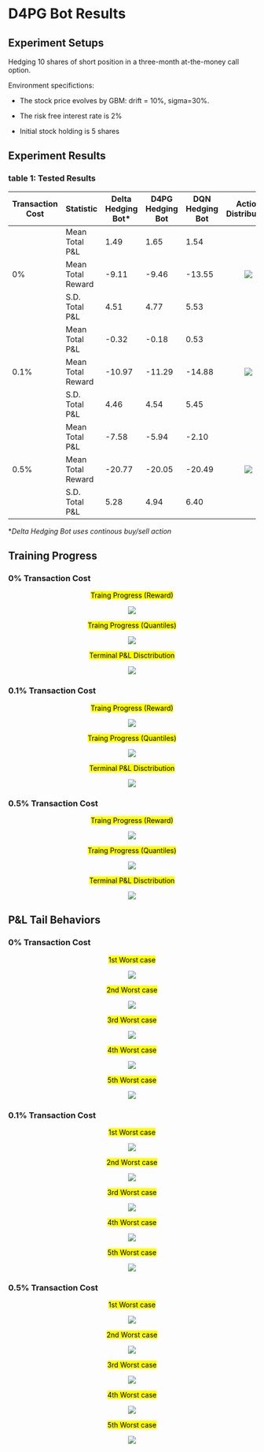 
# D4PG Bot Results

## Experiment Setups

Hedging 10 shares of short position in a three-month at-the-money call option.

Environment specifictions:

* The stock price evolves by GBM: drift = 10%, sigma=30%. 

* The risk free interest rate is 2%

* Initial stock holding is 5 shares

## Experiment Results

### table 1: Tested Results

<table>
    <thead>
        <tr>
            <th>Transaction Cost</th>
            <th>Statistic</th>
            <th>Delta Hedging Bot*</th>
            <th>D4PG Hedging Bot</th>
            <th>DQN Hedging Bot</th>
            <th>Action Distribution</th>
            <th>P&L Distribution</th>
        </tr>
    </thead>
    <tbody>
        <tr>
            <td rowspan=3>0%</td>
            <td>Mean Total P&L</td>
            <td>1.49</td>
            <td>1.65</td>
            <td>1.54</td>
            <td rowspan=3><p style="text-align: center"><image src="0tc/action.png" styl="max-width:100%"></td>
            <td rowspan=3><p style="text-align: center"><image src="0tc/dist.png" styl="max-width:100%"></td>
        </tr>
        <tr>
            <td>Mean Total Reward</td>
            <td>-9.11</td>
            <td>-9.46</td>
            <td>-13.55</td>
        </tr>
        <tr>
            <td>S.D. Total P&L</td>
            <td>4.51</td>
            <td>4.77</td>
            <td>5.53</td>
        </tr>
        <tr>
            <td rowspan=3>0.1%</td>
            <td>Mean Total P&L</td>
            <td>-0.32</td>
            <td>-0.18</td>
            <td>0.53</td>
            <td rowspan=3><p style="text-align: center"><image src="01tc/action.png" styl="max-width:100%"></td>
            <td rowspan=3><p style="text-align: center"><image src="01tc/dist.png" styl="max-width:100%"></td>
        </tr>
        <tr>
            <td>Mean Total Reward</td>
            <td>-10.97</td>
            <td>-11.29</td>
            <td>-14.88</td>
        </tr>
        <tr>
            <td>S.D. Total P&L</td>
            <td>4.46</td>
            <td>4.54</td>
            <td>5.45</td>
        </tr>
        <tr>
            <td rowspan=3>0.5%</td>
            <td>Mean Total P&L</td>
            <td>-7.58</td>
            <td>-5.94</td>
            <td>-2.10</td>
            <td rowspan=3><p style="text-align: center"><image src="05tc/action.png" styl="max-width:100%"></td>
            <td rowspan=3><p style="text-align: center"><image src="05tc/dist.png" styl="max-width:100%"></td>
        </tr>
        <tr>
            <td>Mean Total Reward</td>
            <td>-20.77</td>
            <td>-20.05</td>
            <td>-20.49</td>
        </tr>
        <tr>
            <td>S.D. Total P&L</td>
            <td>5.28</td>
            <td>4.94</td>
            <td>6.40</td>
        </tr>
    </tbody>
</table>

**Delta Hedging Bot uses continous buy/sell action*

## Training Progress

### 0% Transaction Cost
<p style="text-align: center;"><mark>Traing Progress (Reward)</mark></p>
<p style="text-align: center"><image src="0tc/reward.png"></p>

<p style="text-align: center;"><mark>Traing Progress (Quantiles)</mark></p>
<p style="text-align: center"><image src="0tc/quantiles.png"></p>

<p style="text-align: center;"><mark>Terminal P&L Disctribution</mark></p>
<p style="text-align: center"><image src="0tc/firstaction.png" styl="max-width:100%"></p>

### 0.1% Transaction Cost
<p style="text-align: center;"><mark>Traing Progress (Reward)</mark></p>
<p style="text-align: center"><image src="01tc/reward.png"></p>

<p style="text-align: center;"><mark>Traing Progress (Quantiles)</mark></p>
<p style="text-align: center"><image src="01tc/quantiles.png"></p>

<p style="text-align: center;"><mark>Terminal P&L Disctribution</mark></p>
<p style="text-align: center"><image src="01tc/firstaction.png" styl="max-width:100%"></p>

### 0.5% Transaction Cost
<p style="text-align: center;"><mark>Traing Progress (Reward)</mark></p>
<p style="text-align: center"><image src="05tc/reward.png"></p>

<p style="text-align: center;"><mark>Traing Progress (Quantiles)</mark></p>
<p style="text-align: center"><image src="05tc/quantiles.png"></p>

<p style="text-align: center;"><mark>Terminal P&L Disctribution</mark></p>
<p style="text-align: center"><image src="05tc/firstaction.png" styl="max-width:100%"></p>

## P&L Tail Behaviors

### 0% Transaction Cost

<p style="text-align: center;"><mark>1st Worst case</mark></p>
<p style="text-align: center"><image src="0tc/price_action_prediction_sample0.png" styl="max-width:100%"></p>

<p style="text-align: center;"><mark>2nd Worst case</mark></p>
<p style="text-align: center"><image src="0tc/price_action_prediction_sample1.png" styl="max-width:100%"></p>

<p style="text-align: center;"><mark>3rd Worst case</mark></p>
<p style="text-align: center"><image src="0tc/price_action_prediction_sample2.png" styl="max-width:100%"></p>

<p style="text-align: center;"><mark>4th Worst case</mark></p>
<p style="text-align: center"><image src="0tc/price_action_prediction_sample3.png" styl="max-width:100%"></p>

<p style="text-align: center;"><mark>5th Worst case</mark></p>
<p style="text-align: center"><image src="0tc/price_action_prediction_sample4.png" styl="max-width:100%"></p>

### 0.1% Transaction Cost

<p style="text-align: center;"><mark>1st Worst case</mark></p>
<p style="text-align: center"><image src="01tc/price_action_prediction_sample0.png" styl="max-width:100%"></p>

<p style="text-align: center;"><mark>2nd Worst case</mark></p>
<p style="text-align: center"><image src="01tc/price_action_prediction_sample1.png" styl="max-width:100%"></p>

<p style="text-align: center;"><mark>3rd Worst case</mark></p>
<p style="text-align: center"><image src="01tc/price_action_prediction_sample2.png" styl="max-width:100%"></p>

<p style="text-align: center;"><mark>4th Worst case</mark></p>
<p style="text-align: center"><image src="01tc/price_action_prediction_sample3.png" styl="max-width:100%"></p>

<p style="text-align: center;"><mark>5th Worst case</mark></p>
<p style="text-align: center"><image src="01tc/price_action_prediction_sample4.png" styl="max-width:100%"></p>

### 0.5% Transaction Cost

<p style="text-align: center;"><mark>1st Worst case</mark></p>
<p style="text-align: center"><image src="05tc/price_action_prediction_sample0.png" styl="max-width:100%"></p>

<p style="text-align: center;"><mark>2nd Worst case</mark></p>
<p style="text-align: center"><image src="05tc/price_action_prediction_sample1.png" styl="max-width:100%"></p>

<p style="text-align: center;"><mark>3rd Worst case</mark></p>
<p style="text-align: center"><image src="05tc/price_action_prediction_sample2.png" styl="max-width:100%"></p>

<p style="text-align: center;"><mark>4th Worst case</mark></p>
<p style="text-align: center"><image src="05tc/price_action_prediction_sample3.png" styl="max-width:100%"></p>

<p style="text-align: center;"><mark>5th Worst case</mark></p>
<p style="text-align: center"><image src="05tc/price_action_prediction_sample4.png" styl="max-width:100%"></p>


